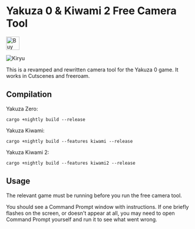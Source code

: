 # Yakuza 0 & Kiwami 2 Free Camera Tool
<a href='https://ko-fi.com/U7U81LC5Q' target='_blank'><img height='36' style='border:0px;height:36px;' src='https://cdn.ko-fi.com/cdn/kofi3.png?v=2' border='0' alt='Buy Me a Coffee at ko-fi.com' /></a>

![Kiryu](https://i.imgur.com/s9Od0q4.jpg)

This is a revamped and rewritten camera tool for the Yakuza 0 game. It works in Cutscenes and freeroam.

## Compilation
Yakuza Zero:

```
cargo +nightly build --release
```

Yakuza Kiwami:

```
cargo +nightly build --features kiwami --release
```

Yakuza Kiwami 2:

```
cargo +nightly build --features kiwami2 --release
```


## Usage

The relevant game must be running before you run the free camera tool.

You should see a Command Prompt window with instructions. If one briefly flashes on the screen, or doesn't appear at all, you may need to open Command Prompt yourself and run it to see what went wrong.
